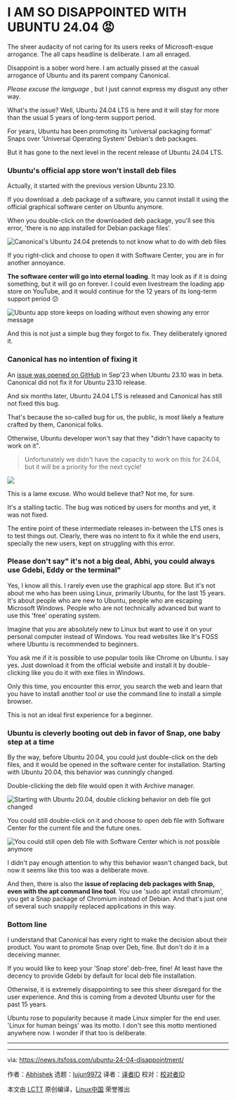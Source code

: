 [#]: subject: "I AM SO DISAPPOINTED WITH UBUNTU 24.04 😡"
[#]: via: "https://news.itsfoss.com/ubuntu-24-04-disappointment/"
[#]: author: "Abhishek https://news.itsfoss.com/author/root/"
[#]: collector: "lujun9972/lctt-scripts-1705972010"
[#]: translator: " "
[#]: reviewer: " "
[#]: publisher: " "
[#]: url: " "

I AM SO DISAPPOINTED WITH UBUNTU 24.04 😡
======
The sheer audacity of not caring for its users reeks of Microsoft-esque
arrogance.
The all caps headline is deliberate. I am all enraged.

Disappoint is a sober word here. I am actually pissed at the casual arrogance of Ubuntu and its parent company Canonical.

_Please excuse the language_ , but I just cannot express my disgust any other way.

What's the issue? Well, Ubuntu 24.04 LTS is here and it will stay for more than the usual 5 years of long-term support period.

For years, Ubuntu has been promoting its 'universal packaging format' Snaps over 'Universal Operating System' Debian's deb packages.

But it has gone to the next level in the recent release of Ubuntu 24.04 LTS.

### Ubuntu's official app store won't install deb files

Actually, it started with the previous version Ubuntu 23.10.

If you download a .deb package of a software, you cannot install it using the official graphical software center on Ubuntu anymore.

When you double-click on the downloaded deb package, you'll see this error, 'there is no app installed for Debian package files'.

![Canonical's Ubuntu 24.04 pretends to not know what to do with deb files][1]

If you right-click and choose to open it with Software Center, you are in for another annoyance.

**The software center will go into eternal loading**. It may look as if it is doing something, but it will go on forever. I could even livestream the loading app store on YouTube, and it would continue for the 12 years of its long-term support period 😕

![Ubuntu app store keeps on loading without even showing any error message][2]

And this is not just a simple bug they forgot to fix. They deliberately ignored it.

### Canonical has no intention of fixing it

An [issue was opened on GitHub][3] in Sep'23 when Ubuntu 23.10 was in beta. Canonical did not fix it for Ubuntu 23.10 release.

And six months later, Ubuntu 24.04 LTS is released and Canonical has still not fixed this bug.

That's because the so-called bug for us, the public, is most likely a feature crafted by them, Canonical folks.

Otherwise, Ubuntu developer won't say that they "didn't have capacity to work on it".

> Unfortunately we didn't have the capacity to work on this for 24.04, but it will be a priority for the next cycle!

![][4]

This is a lame excuse. Who would believe that? Not me, for sure.

It's a stalling tactic. The bug was noticed by users for months and yet, it was not fixed.

The entire point of these intermediate releases in-between the LTS ones is to test things out. Clearly, there was no intent to fix it while the end users, specially the new users, kept on struggling with this error.

### Please don't say" it's not a big deal, Abhi, you could always use Gdebi, Eddy or the terminal"

Yes, I know all this. I rarely even use the graphical app store. But it's not about me who has been using Linux, primarily Ubuntu, for the last 15 years. It's about people who are new to Ubuntu, people who are escaping Microsoft Windows. People who are not technically advanced but want to use this 'free' operating system.

Imagine that you are absolutely new to Linux but want to use it on your personal computer instead of Windows. You read websites like It's FOSS where Ubuntu is recommended to beginners.

You ask me if it is possible to use popular tools like Chrome on Ubuntu. I say yes. Just download it from the official website and install it by double-clicking like you do it with exe files in Windows.

Only this time, you encounter this error, you search the web and learn that you have to install another tool or use the command line to install a simple browser.

This is not an ideal first experience for a beginner.

### Ubuntu is cleverly booting out deb in favor of Snap, one baby step at a time

By the way, before Ubuntu 20.04, you could just double-click on the deb files, and it would be opened in the software center for installation. Starting with Ubuntu 20.04, this behavior was cunningly changed.

Double-clicking the deb file would open it with Archive manager.

![Starting with Ubuntu 20.04, double clicking behavior on deb file got changed][5]

You could still double-click on it and choose to open deb file with Software Center for the current file and the future ones.

![You could still open deb file with Software Center which is not possible anymore][6]

I didn't pay enough attention to why this behavior wasn't changed back, but now it seems like this too was a deliberate move.

And then, there is also the **issue of replacing deb packages with Snap, even with the apt command line tool**. You use 'sudo apt install chromium', you get a Snap package of Chromium instead of Debian. And that's just one of several such snappily replaced applications in this way.

### Bottom line

I understand that Canonical has every right to make the decision about their product. You want to promote Snap over Deb, fine. But don't do it in a deceiving manner.

If you would like to keep your 'Snap store' deb-free, fine! At least have the decency to provide Gdebi by default for local deb file installation.

Otherwise, it is extremely disappointing to see this sheer disregard for the user experience. And this is coming from a devoted Ubuntu user for the past 15 years.

Ubuntu rose to popularity because it made Linux simpler for the end user. 'Linux for human beings' was its motto. I don't see this motto mentioned anywhere now. I wonder if that too is deliberate.

* * *

--------------------------------------------------------------------------------

via: https://news.itsfoss.com/ubuntu-24-04-disappointment/

作者：[Abhishek][a]
选题：[lujun9972][b]
译者：[译者ID](https://github.com/译者ID)
校对：[校对者ID](https://github.com/校对者ID)

本文由 [LCTT](https://github.com/LCTT/TranslateProject) 原创编译，[Linux中国](https://linux.cn/) 荣誉推出

[a]: https://news.itsfoss.com/author/root/
[b]: https://github.com/lujun9972
[1]: https://itsfoss.com/content/images/2024/04/ubuntu24-deb-error.png
[2]: https://news.itsfoss.com/content/images/2024/04/ubuntu-app-store-keeps-loading.png
[3]: https://github.com/ubuntu/app-center/issues/1407
[4]: https://news.itsfoss.com/content/images/2024/04/ubuntu-dev-wont-fix-deb-issue.png
[5]: https://itsfoss.com/content/images/wordpress/2020/05/error-opening-deb-file.png
[6]: https://itsfoss.com/content/images/2023/09/deb-file-install-fix-ubuntu.webp
